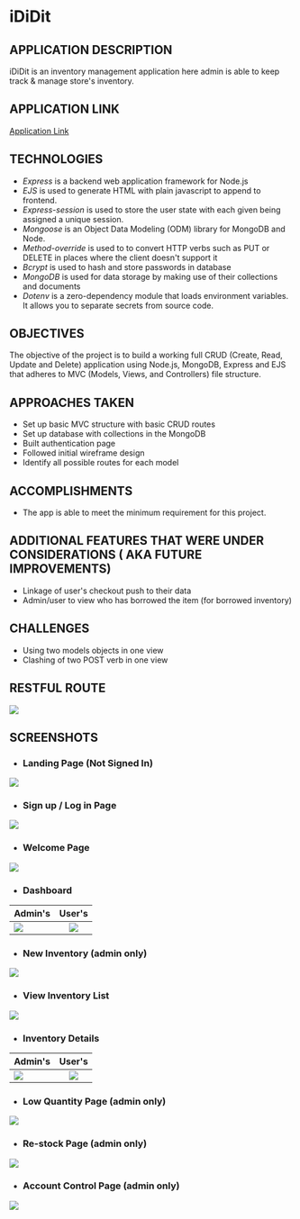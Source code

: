 # iDiDit

## APPLICATION DESCRIPTION
iDiDit is an inventory management application here admin is able to keep track & manage store's inventory.

## APPLICATION LINK
[Application Link](https://ididit-ims.herokuapp.com/ "iDiDit Application")

## TECHNOLOGIES
* _Express_ is a backend web application framework for Node.js
* _EJS_ is used to generate HTML with plain javascript to append to frontend.
* _Express-session_ is used to store the user state with each given being assigned a unique session.
* _Mongoose_ is an Object Data Modeling (ODM) library for MongoDB and Node.
* _Method-override_ is used to to convert HTTP verbs such as PUT or DELETE in places where the client doesn't support it
* _Bcrypt_ is used to hash and store passwords in database
* _MongoDB_ is used for data storage by making use of their collections and documents
* _Dotenv_ is a zero-dependency module that loads environment variables. It allows you to separate secrets from source code.


## OBJECTIVES
The objective of the project is to build a working full CRUD (Create, Read, Update and Delete) application using Node.js, MongoDB, Express and EJS that adheres to MVC (Models, Views, and Controllers) file structure.

## APPROACHES TAKEN
* Set up basic MVC structure with basic CRUD routes
* Set up database with collections in the MongoDB
* Built authentication page
* Followed initial wireframe design
* Identify all possible routes for each model

## ACCOMPLISHMENTS
* The app is able to meet the minimum requirement for this project.

## ADDITIONAL FEATURES THAT WERE UNDER CONSIDERATIONS ( AKA FUTURE IMPROVEMENTS)
* Linkage of user's checkout push to their data
* Admin/user to view who has borrowed the item (for borrowed inventory)

## CHALLENGES
* Using two models objects in one view
* Clashing of two POST verb in one view

## RESTFUL ROUTE
<img src="public/readMe Images/RESTfulRoutes.png"/>

## SCREENSHOTS
* ### Landing Page (Not Signed In)
<img src="public/readMe Images/landing page.png"/>

* ### Sign up / Log in Page
<img src="public/readMe Images/signin&login.png"/>

* ### Welcome Page
<img src="public/readMe Images/greetingspage.png"/>

* ### Dashboard
| Admin's       | User's        |
| ------------- |:-------------:|
| <img src="public/readMe Images/adminDashboard.png"/>     | <img src="public/readMe Images/userDashboard.png"/>       |


* ### New Inventory (admin only)
<img src="public/readMe Images/adminAdd.png"/>

* ### View Inventory List
<img src="public/readMe Images/inventoryList.png"/>

* ### Inventory Details 
| Admin's       | User's        |
| ------------- |:-------------:|
| <img src="public/readMe Images/inventoryShow.png"/>     | <img src="public/readMe Images/inventoryShow-user.png"/>    |


* ### Low Quantity Page (admin only)
<img src="public/readMe Images/adminOrder.png"/>

* ### Re-stock Page (admin only)
<img src="public/readMe Images/adminRestock.png"/>

* ### Account Control Page (admin only)
<img src="public/readMe Images/adminUserControl.png"/>
